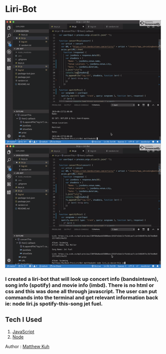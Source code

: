 # Liri-Bot

<img src="gifs/gif1.gif" width=600 height=400>
<img src="gifs/gif2.gif" width=600 height=400>

### I created a liri-bot that will look up concert info (bandsintown), song info (spotify) and movie info (imbd).  There is no html or css and this was done all through javascript.  The user can put commands into the terminal and get relevant information back ie: node liri.js spotify-this-song jet fuel.

## Tech I Used

1. [JavaScript](https://www.w3schools.com/js/js_intro.asp)
2. [Node](https://nodejs.org/en/about/)


Author : [Matthew Kuh](https://github.com/matkuh)